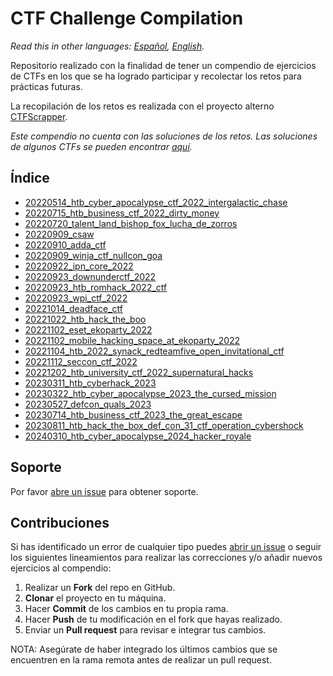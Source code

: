 # CTF Challenge Compilation

*Read this in other languages: [Español](README.md), [English](README.en.md).*

Repositorio realizado con la finalidad de tener un compendio de ejercicios de CTFs en los que se ha logrado participar y recolectar los retos para prácticas futuras.

La recopilación de los retos es realizada con el proyecto alterno [CTFScrapper](https://github.com/srrequiem/CTFScrapper).

*Este compendio no cuenta con las soluciones de los retos. Las soluciones de algunos CTFs se pueden encontrar [aquí](https://srrequiem.xyz/Secronomicon).*

## Índice

- [20220514_htb_cyber_apocalypse_ctf_2022_intergalactic_chase](folders/20220514_htb_cyber_apocalypse_ctf_2022_intergalactic_chase)
- [20220715_htb_business_ctf_2022_dirty_money](folders/20220715_htb_business_ctf_2022_dirty_money)
- [20220720_talent_land_bishop_fox_lucha_de_zorros](folders/20220720_talent_land_bishop_fox_lucha_de_zorros)
- [20220909_csaw](folders/20220909_csaw)
- [20220910_adda_ctf](folders/20220910_adda_ctf)
- [20220909_winja_ctf_nullcon_goa](folders/20220909_winja_ctf_nullcon_goa)
- [20220922_ipn_core_2022](folders/20220922_ipn_core_2022)
- [20220923_downunderctf_2022](folders/20220923_downunderctf_2022)
- [20220923_htb_romhack_2022_ctf](folders/20220923_htb_romhack_2022_ctf)
- [20220923_wpi_ctf_2022](folders/20220923_wpi_ctf_2022)
- [20221014_deadface_ctf](folders/20221014_deadface_ctf)
- [20221022_htb_hack_the_boo](folders/20221022_htb_hack_the_boo)
- [20221102_eset_ekoparty_2022](folders/20221102_eset_ekoparty_2022)
- [20221102_mobile_hacking_space_at_ekoparty_2022](folders/20221102_mobile_hacking_space_at_ekoparty_2022)
- [20221104_htb_2022_synack_redteamfive_open_invitational_ctf](folders/20221104_htb_2022_synack_redteamfive_open_invitational_ctf)
- [20221112_seccon_ctf_2022](folders/20221112_seccon_ctf_2022)
- [20221202_htb_university_ctf_2022_supernatural_hacks](folders/20221202_htb_university_ctf_2022_supernatural_hacks)
- [20230311_htb_cyberhack_2023](folders/20230311_htb_cyberhack_2023)
- [20230322_htb_cyber_apocalypse_2023_the_cursed_mission](folders/20230322_htb_cyber_apocalypse_2023_the_cursed_mission)
- [20230527_defcon_quals_2023](folders/20230527_defcon_quals_2023)
- [20230714_htb_business_ctf_2023_the_great_escape](folders/20230714_htb_business_ctf_2023_the_great_escape)
- [20230811_htb_hack_the_box_def_con_31_ctf_operation_cybershock](folders/20230811_htb_hack_the_box_def_con_31_ctf_operation_cybershock)
- [20240310_htb_cyber_apocalypse_2024_hacker_royale](folders/20240310_htb_cyber_apocalypse_2024_hacker_royale)

## Soporte

Por favor [abre un issue](https://github.com/srrequiem/CTF-Challenge-Compilation/issues/new) para obtener soporte.

## Contribuciones

Si has identificado un error de cualquier tipo puedes [abrir un issue](https://github.com/srrequiem/CTF-Challenge-Compilation/issues/new) o seguir los siguientes lineamientos para realizar las correcciones y/o añadir nuevos ejercicios al compendio:

1. Realizar un **Fork** del repo en GitHub.
2. **Clonar** el proyecto en tu máquina.
3. Hacer **Commit** de los cambios en tu propia rama.
4. Hacer **Push** de tu modificación en el fork que hayas realizado.
5. Enviar un **Pull request** para revisar e integrar tus cambios.

NOTA: Asegúrate de haber integrado los últimos cambios que se encuentren en la rama remota antes de realizar un pull request.
